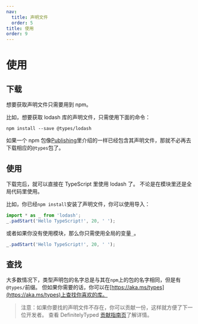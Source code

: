 ```yaml
---
nav:
  title: 声明文件
  order: 5
title: 使用
order: 9
---
```


# 使用

## 下载

想要获取声明文件只需要用到 npm。

比如，想要获取 lodash 库的声明文件，只需使用下面的命令：

```text
npm install --save @types/lodash
```

如果一个 npm 包像[Publishing](publishing.md)里介绍的一样已经包含其声明文件，那就不必再去下载相应的`@types`包了。

## 使用

下载完后，就可以直接在 TypeScript 里使用 lodash 了。 不论是在模块里还是全局代码里使用。

比如，你已经`npm install`安装了声明文件，你可以使用导入：

```ts
import * as _ from 'lodash';
_.padStart('Hello TypeScript!', 20, ' ');
```

或者如果你没有使用模块，那么你只需使用全局的变量`_`。

```ts
_.padStart('Hello TypeScript!', 20, ' ');
```

## 查找

大多数情况下，类型声明包的名字总是与其在`npm`上的包的名字相同，但是有`@types/`前缀。
但如果你需要的话，你可以在[https://aka.ms/types](https://aka.ms/types)上查找你喜欢的库。

> 注意：如果你要找的声明文件不存在，你可以贡献一份，这样就方便了下一位开发者。
> 查看 DefinitelyTyped [贡献指南页](http://definitelytyped.org/guides/contributing.html)了解详情。
